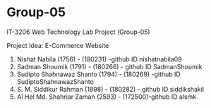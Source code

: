 # Group-05

IT-3206 Web Technology Lab Project (Group-05)

Project Idea: E-Commerce Website

1. Nishat Nabila (1756) - (180231) -github ID nishatnabila09
2. Sadman Shoumik (1791) - (180266) - github ID SadmanShoumik 
3. Sudipto Shahnawaz Shanto (1794) - (180269) -github ID SudiptoShahnawazShanto
4. S. M. Siddikur Rahman (1898) - (180282) - github ID siddikshakil
5. Al Hel Md. Shahriar Zaman (2593) - (172500)-github ID alsmk
